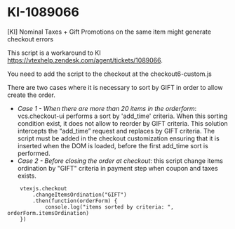# KI-1089066
[KI] Nominal Taxes + Gift Promotions on the same item might generate checkout errors

This script is a workaround to KI https://vtexhelp.zendesk.com/agent/tickets/1089066.

You need to add the script to the checkout at the checkout6-custom.js


There are two cases where it is necessary to sort by GIFT in order to allow create the order.
- *Case 1 - When there are more than 20 items in the orderform*: vcs.checkout-ui performs a sort by 'add_time' criteria. When this sorting condition exist, it does not allow to reorder by GIFT criteria. 
This solution intercepts the “add_time” request and replaces by GIFT criteria. The script must be added in the checkout customization ensuring that it is inserted when the DOM is loaded, before the first add_time sort is performed. 
- *Case 2 - Before closing the order at checkout*: this script change items ordination by "GIFT" criteria in payment step when coupon and taxes exists.


```
    vtexjs.checkout
        .changeItemsOrdination("GIFT")
        .then(function(orderForm) {
            console.log("items sorted by criteria: ", orderForm.itemsOrdination)
    })
```
